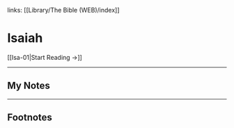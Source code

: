 links: [[Library/The Bible (WEB)/index]]
# Isaiah

[[Isa-01|Start Reading →]]

---
## My Notes

---
## Footnotes